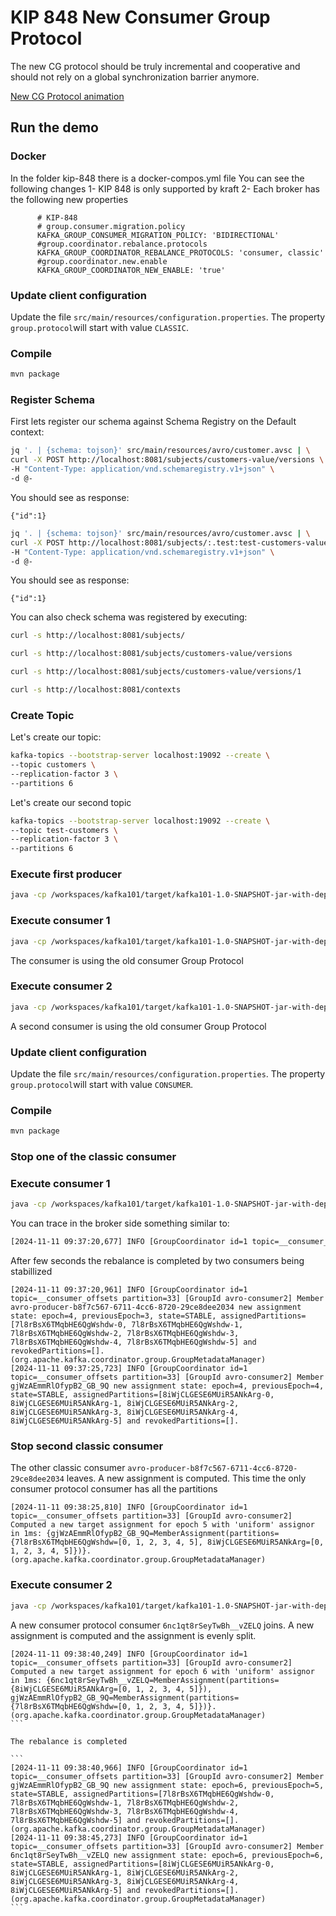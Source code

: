# KIP 848 New Consumer Group Protocol

The new CG protocol should be truly incremental and cooperative and should not rely on a global synchronization barrier anymore. 
 
[New CG Protocol animation](https://www.youtube.com/watch?v=HUm1ZU-ICGo&t=35s)

## Run the demo

### Docker
In the folder kip-848 there is a docker-compos.yml file
You can see the following changes
1- KIP 848 is only supported by kraft
2- Each broker has the following new properties

````
      # KIP-848
      # group.consumer.migration.policy
      KAFKA_GROUP_CONSUMER_MIGRATION_POLICY: 'BIDIRECTIONAL'
      #group.coordinator.rebalance.protocols
      KAFKA_GROUP_COORDINATOR_REBALANCE_PROTOCOLS: 'consumer, classic'
      #group.coordinator.new.enable
      KAFKA_GROUP_COORDINATOR_NEW_ENABLE: 'true'
````

### Update client configuration

Update the file `src/main/resources/configuration.properties`.
The property `group.protocol`will start with value `CLASSIC`.

### Compile

```bash
mvn package
```

### Register Schema

First lets register our schema against Schema Registry on the Default context:

```bash
jq '. | {schema: tojson}' src/main/resources/avro/customer.avsc | \
curl -X POST http://localhost:8081/subjects/customers-value/versions \
-H "Content-Type: application/vnd.schemaregistry.v1+json" \
-d @-
```

You should see as response:

```text
{"id":1}
```

```bash
jq '. | {schema: tojson}' src/main/resources/avro/customer.avsc | \
curl -X POST http://localhost:8081/subjects/:.test:test-customers-value/versions \
-H "Content-Type: application/vnd.schemaregistry.v1+json" \
-d @-
```
You should see as response:

```text
{"id":1}
```


You can also check schema was registered by executing:

```bash
curl -s http://localhost:8081/subjects/
```

```bash
curl -s http://localhost:8081/subjects/customers-value/versions
```

```bash
curl -s http://localhost:8081/subjects/customers-value/versions/1
```

```bash
curl -s http://localhost:8081/contexts
```

### Create Topic

Let's create our topic:

```bash
kafka-topics --bootstrap-server localhost:19092 --create \
--topic customers \
--replication-factor 3 \
--partitions 6
```

Let's create our second topic

```bash
kafka-topics --bootstrap-server localhost:19092 --create \
--topic test-customers \
--replication-factor 3 \
--partitions 6
```

### Execute first producer

```bash
java -cp /workspaces/kafka101/target/kafka101-1.0-SNAPSHOT-jar-with-dependencies.jar io.confluent.csta.kafka101.avro.AvroProducer customers
```

### Execute consumer 1

```bash
java -cp /workspaces/kafka101/target/kafka101-1.0-SNAPSHOT-jar-with-dependencies.jar io.confluent.csta.kafka101.avro.AvroConsumer
```
The consumer is using the old consumer Group Protocol
### Execute consumer 2

```bash
java -cp /workspaces/kafka101/target/kafka101-1.0-SNAPSHOT-jar-with-dependencies.jar io.confluent.csta.kafka101.avro.AvroConsumer
```
A second consumer is using the old consumer Group Protocol

### Update client configuration

Update the file `src/main/resources/configuration.properties`.
The property `group.protocol`will start with value `CONSUMER`.

### Compile

```bash
mvn package
```

### Stop one of the classic consumer

### Execute consumer 1

```bash
java -cp /workspaces/kafka101/target/kafka101-1.0-SNAPSHOT-jar-with-dependencies.jar io.confluent.csta.kafka101.avro.AvroConsumer
```

You can trace in the broker side something similar to:
```bash
[2024-11-11 09:37:20,677] INFO [GroupCoordinator id=1 topic=__consumer_offsets partition=33] [GroupId avro-consumer2] Computed a new target assignment for epoch 4 with 'uniform' assignor in 10ms: {avro-producer-b8f7c567-6711-4cc6-8720-29ce8dee2034=MemberAssignment(partitions={7l8rBsX6TMqbHE6QgWshdw=[0, 1, 2, 3, 4, 5]}), gjWzAEmmRlOfypB2_GB_9Q=MemberAssignment(partitions={8iWjCLGESE6MUiR5ANkArg=[0, 1, 2, 3, 4, 5]})}. (org.apache.kafka.coordinator.group.GroupMetadataManager)
```

After few seconds the rebalance is completed by two consumers being stabillized

````
[2024-11-11 09:37:20,961] INFO [GroupCoordinator id=1 topic=__consumer_offsets partition=33] [GroupId avro-consumer2] Member avro-producer-b8f7c567-6711-4cc6-8720-29ce8dee2034 new assignment state: epoch=4, previousEpoch=3, state=STABLE, assignedPartitions=[7l8rBsX6TMqbHE6QgWshdw-0, 7l8rBsX6TMqbHE6QgWshdw-1, 7l8rBsX6TMqbHE6QgWshdw-2, 7l8rBsX6TMqbHE6QgWshdw-3, 7l8rBsX6TMqbHE6QgWshdw-4, 7l8rBsX6TMqbHE6QgWshdw-5] and revokedPartitions=[]. (org.apache.kafka.coordinator.group.GroupMetadataManager)
[2024-11-11 09:37:25,723] INFO [GroupCoordinator id=1 topic=__consumer_offsets partition=33] [GroupId avro-consumer2] Member gjWzAEmmRlOfypB2_GB_9Q new assignment state: epoch=4, previousEpoch=4, state=STABLE, assignedPartitions=[8iWjCLGESE6MUiR5ANkArg-0, 8iWjCLGESE6MUiR5ANkArg-1, 8iWjCLGESE6MUiR5ANkArg-2, 8iWjCLGESE6MUiR5ANkArg-3, 8iWjCLGESE6MUiR5ANkArg-4, 8iWjCLGESE6MUiR5ANkArg-5] and revokedPartitions=[]. 
````


### Stop second classic consumer

The other classic consumer `avro-producer-b8f7c567-6711-4cc6-8720-29ce8dee2034` leaves. A new assignment is computed. This time the only consumer protocol consumer has all the partitions


````
[2024-11-11 09:38:25,810] INFO [GroupCoordinator id=1 topic=__consumer_offsets partition=33] [GroupId avro-consumer2] Computed a new target assignment for epoch 5 with 'uniform' assignor in 1ms: {gjWzAEmmRlOfypB2_GB_9Q=MemberAssignment(partitions={7l8rBsX6TMqbHE6QgWshdw=[0, 1, 2, 3, 4, 5], 8iWjCLGESE6MUiR5ANkArg=[0, 1, 2, 3, 4, 5]})}. (org.apache.kafka.coordinator.group.GroupMetadataManager)
````
### Execute consumer 2

```bash
java -cp /workspaces/kafka101/target/kafka101-1.0-SNAPSHOT-jar-with-dependencies.jar io.confluent.csta.kafka101.avro.AvroConsumer
```

A new consumer protocol consumer `6nc1qt8rSeyTwBh__vZELQ` joins. A new assignment is computed and the assignment is evenly split.

````
[2024-11-11 09:38:40,249] INFO [GroupCoordinator id=1 topic=__consumer_offsets partition=33] [GroupId avro-consumer2] Computed a new target assignment for epoch 6 with 'uniform' assignor in 1ms: {6nc1qt8rSeyTwBh__vZELQ=MemberAssignment(partitions={8iWjCLGESE6MUiR5ANkArg=[0, 1, 2, 3, 4, 5]}), gjWzAEmmRlOfypB2_GB_9Q=MemberAssignment(partitions={7l8rBsX6TMqbHE6QgWshdw=[0, 1, 2, 3, 4, 5]})}. (org.apache.kafka.coordinator.group.GroupMetadataManager)
```

The rebalance is completed

```
[2024-11-11 09:38:40,966] INFO [GroupCoordinator id=1 topic=__consumer_offsets partition=33] [GroupId avro-consumer2] Member gjWzAEmmRlOfypB2_GB_9Q new assignment state: epoch=6, previousEpoch=5, state=STABLE, assignedPartitions=[7l8rBsX6TMqbHE6QgWshdw-0, 7l8rBsX6TMqbHE6QgWshdw-1, 7l8rBsX6TMqbHE6QgWshdw-2, 7l8rBsX6TMqbHE6QgWshdw-3, 7l8rBsX6TMqbHE6QgWshdw-4, 7l8rBsX6TMqbHE6QgWshdw-5] and revokedPartitions=[]. (org.apache.kafka.coordinator.group.GroupMetadataManager)
[2024-11-11 09:38:45,273] INFO [GroupCoordinator id=1 topic=__consumer_offsets partition=33] [GroupId avro-consumer2] Member 6nc1qt8rSeyTwBh__vZELQ new assignment state: epoch=6, previousEpoch=6, state=STABLE, assignedPartitions=[8iWjCLGESE6MUiR5ANkArg-0, 8iWjCLGESE6MUiR5ANkArg-1, 8iWjCLGESE6MUiR5ANkArg-2, 8iWjCLGESE6MUiR5ANkArg-3, 8iWjCLGESE6MUiR5ANkArg-4, 8iWjCLGESE6MUiR5ANkArg-5] and revokedPartitions=[]. (org.apache.kafka.coordinator.group.GroupMetadataManager)
```